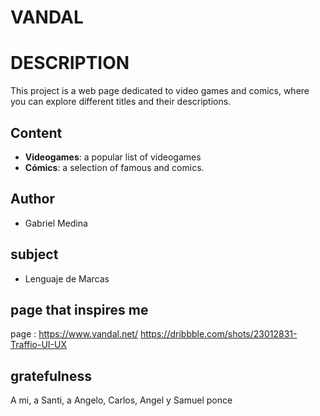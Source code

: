 # VANDAL

# DESCRIPTION
This project is a web page dedicated to video games and comics, where you can explore different titles and their descriptions.

## Content

- **Videogames**: a popular list of videogames
- **Cómics**: a selection of famous and comics.

## Author
- Gabriel Medina

## subject
- Lenguaje de Marcas

## page that inspires me
page : https://www.vandal.net/
https://dribbble.com/shots/23012831-Traffio-UI-UX

## gratefulness
A mi, a Santi, a Angelo, Carlos, Angel y Samuel ponce